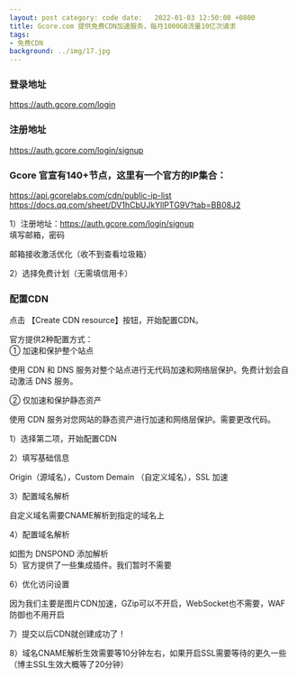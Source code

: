 ```yaml
---
layout: post category: code date:   2022-01-03 12:50:00 +0800
title: Gcore.com 提供免费CDN加速服务，每月1000GB流量10亿次请求
tags:
- 免费CDN
background: ../img/17.jpg
---
```



### 登录地址<br>
https://auth.gcore.com/login

### 注册地址<br>
https://auth.gcore.com/login/signup


### Gcore 官宣有140+节点，这里有一个官方的IP集合：<br>
https://api.gcorelabs.com/cdn/public-ip-list<br>
https://docs.qq.com/sheet/DV1hCbUJkYllPTG9V?tab=BB08J2<br>

1）注册地址：https://auth.gcore.com/login/signup<br>
填写邮箱，密码<br>

邮箱接收激活优化（收不到查看垃圾箱）<br>

2）选择免费计划（无需填信用卡）<br>



### 配置CDN<br>

点击 【Create CDN resource】按钮，开始配置CDN。<br>

官方提供2种配置方式：<br>
① 加速和保护整个站点<br>

使用 CDN 和 DNS 服务对整个站点进行无代码加速和网络层保护。免费计划会自动激活 DNS 服务。<br>

② 仅加速和保护静态资产<br>

使用 CDN 服务对您网站的静态资产进行加速和网络层保护。需要更改代码。<br>


1）选择第二项，开始配置CDN<br>

2）填写基础信息<br>


Origin（源域名），Custom Demain （自定义域名），SSL 加速<br>

3）配置域名解析<br>


自定义域名需要CNAME解析到指定的域名上<br>

 4）配置域名解析<br>

如图为 DNSPOND 添加解析<br>
 5）官方提供了一些集成插件。我们暂时不需要<br>

 6）优化访问设置<br>

因为我们主要是图片CDN加速，GZip可以不开启，WebSocket也不需要，WAF防御也不用开启<br>

 7）提交以后CDN就创建成功了！<br>

 8）域名CNAME解析生效需要等10分钟左右，如果开启SSL需要等待的更久一些（博主SSL生效大概等了20分钟）<br>